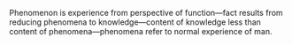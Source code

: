 Phenomenon is experience from perspective of function—fact results from reducing phenomena to knowledge—content of knowledge less than content of phenomena—phenomena refer to normal experience of man.